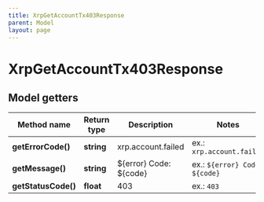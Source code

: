 ```yaml
---
title: XrpGetAccountTx403Response
parent: Model
layout: page
---
```


# XrpGetAccountTx403Response

## Model getters

Method name | Return type | Description | Notes
------------ | ------------- | ------------- | -------------
**getErrorCode()** | **string** | xrp.account.failed | ex.: `xrp.account.failed`
**getMessage()** | **string** | ${error} Code: ${code} | ex.: `${error} Code: ${code}`
**getStatusCode()** | **float** | 403 | ex.: `403`

